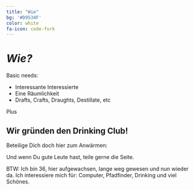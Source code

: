 ```yaml
---
title: "Wie"
bg: '#D9534F'
color: white
fa-icon: code-fork
---
```

# *Wie?*

Basic needs:
* Interessante Interessierte
* Eine Räumlichkeit
* Drafts, Crafts, Draughts, Destillate, etc 

Plus

## Wir gründen den **Drinking Club**!

Beteilige Dich doch hier zum Anwärmen: [<i class="fa fa-comments-o fa-2x"></i>](https://etherpad.wikimedia.org/p/Drinking-Club-Gkesee-84637456)

Und wenn Du gute Leute hast, teile gerne die Seite. 

BTW:
Ich bin 36, hier aufgewachsen, lange weg gewesen und nun wieder da. Ich interessiere mich für: Computer, Pfadfinder, Drinking und viel Schönes.
